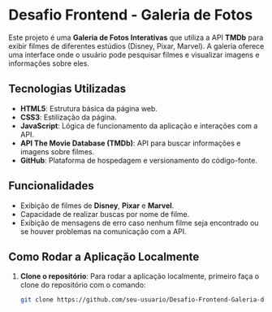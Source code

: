 # Desafio Frontend - Galeria de Fotos

Este projeto é uma **Galeria de Fotos Interativas** que utiliza a API **TMDb** para exibir filmes de diferentes estúdios (Disney, Pixar, Marvel). A galeria oferece uma interface onde o usuário pode pesquisar filmes e visualizar imagens e informações sobre eles.

## Tecnologias Utilizadas

- **HTML5**: Estrutura básica da página web.
- **CSS3**: Estilização da página.
- **JavaScript**: Lógica de funcionamento da aplicação e interações com a API.
- **API The Movie Database (TMDb)**: API para buscar informações e imagens sobre filmes.
- **GitHub**: Plataforma de hospedagem e versionamento do código-fonte.

## Funcionalidades

- Exibição de filmes de **Disney**, **Pixar** e **Marvel**.
- Capacidade de realizar buscas por nome de filme.
- Exibição de mensagens de erro caso nenhum filme seja encontrado ou se houver problemas na comunicação com a API.

## Como Rodar a Aplicação Localmente

1. **Clone o repositório**:
   Para rodar a aplicação localmente, primeiro faça o clone do repositório com o comando:

   ```bash
   git clone https://github.com/seu-usuario/Desafio-Frontend-Galeria-de-Fotos.git
